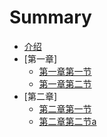 # Summary

* [介绍](README.md)
* [第一章]
   * [第一章第一节](1/1_1.md)
   * [第一章第二节](1/1_2.md)
* [第二章]
   * [第二章第一节](2/2_1.md)
   * [第二章第二节a](2/2_2.md)

